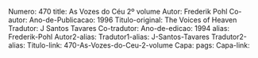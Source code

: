 Numero: 470
title: As Vozes do Céu 2º volume
Autor: Frederik Pohl
Co-autor: 
Ano-de-Publicacao: 1996
Titulo-original: The Voices of Heaven
Tradutor: J Santos Tavares
Co-tradutor: 
Ano-de-edicao: 1994
alias: Frederik-Pohl
Autor2-alias: 
Tradutor1-alias: J-Santos-Tavares
Tradutor2-alias: 
Titulo-link: 470-As-Vozes-do-Ceu-2-volume
Capa: 
pags: 
Capa-link: 